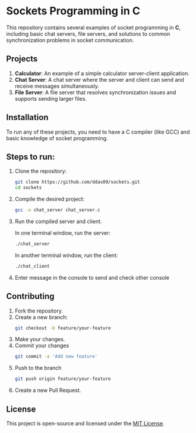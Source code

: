 # Sockets Programming in C

This repository contains several examples of socket programming in **C**, including basic chat servers, file servers, and solutions to common synchronization problems in socket communication. 

## Projects

1. **Calculator**: An example of a simple calculator server-client application.
2. **Chat Server**: A chat server where the server and client can send and receive messages simultaneously.
3. **File Server**: A file server that resolves synchronization issues and supports sending larger files.

## Installation

To run any of these projects, you need to have a C compiler (like GCC) and basic knowledge of socket programming.

## Steps to run:

1. Clone the repository:
    ```bash
    git clone https://github.com/ddas09/sockets.git
    cd sockets
    ```

2. Compile the desired project:
    ```bash
    gcc -o chat_server chat_server.c
    ```

3. Run the compiled server and client.

    In one terminal window, run the server:

    ```bash
    ./chat_server
    ```

    In another terminal window, run the client:

    ```bash
    ./chat_client
    ```
4. Enter message in the console to send and check other console

## Contributing

1. Fork the repository.
2. Create a new branch:
   ```bash
   git checkout -b feature/your-feature
   ```
3. Make your changes.
4. Commit your changes 
   ```bash
   git commit -a 'Add new feature'
   ```
5. Push to the branch 
   ```bash
   git push origin feature/your-feature
   ```
6. Create a new Pull Request.

## License
This project is open-source and licensed under the [MIT License](https://opensource.org/license/mit).